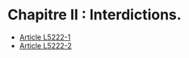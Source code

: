 # Chapitre II : Interdictions.

* [Article L5222-1](./LEGIARTI000006903744.md)
* [Article L5222-2](./LEGIARTI000020463800.md)
